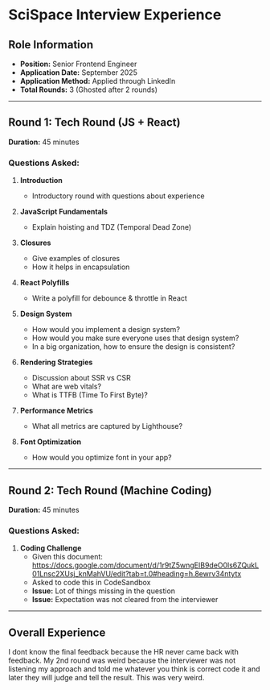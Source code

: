 # SciSpace Interview Experience

## Role Information

- **Position:** Senior Frontend Engineer
- **Application Date:** September 2025
- **Application Method:** Applied through LinkedIn
- **Total Rounds:** 3 (Ghosted after 2 rounds)

---

## Round 1: Tech Round (JS + React)

**Duration:** 45 minutes

### Questions Asked:

1. **Introduction**

   - Introductory round with questions about experience

2. **JavaScript Fundamentals**

   - Explain hoisting and TDZ (Temporal Dead Zone)

3. **Closures**

   - Give examples of closures
   - How it helps in encapsulation

4. **React Polyfills**

   - Write a polyfill for debounce & throttle in React

5. **Design System**

   - How would you implement a design system?
   - How would you make sure everyone uses that design system?
   - In a big organization, how to ensure the design is consistent?

6. **Rendering Strategies**

   - Discussion about SSR vs CSR
   - What are web vitals?
   - What is TTFB (Time To First Byte)?

7. **Performance Metrics**

   - What all metrics are captured by Lighthouse?

8. **Font Optimization**
   - How would you optimize font in your app?

---

## Round 2: Tech Round (Machine Coding)

**Duration:** 45 minutes

### Questions Asked:

1. **Coding Challenge**
   - Given this document: https://docs.google.com/document/d/1r9tZ5wngEIB9deO0ls6ZQukL01Lnsc2XUsj_knMahVU/edit?tab=t.0#heading=h.8ewrv34ntytx
   - Asked to code this in CodeSandbox
   - **Issue:** Lot of things missing in the question
   - **Issue:** Expectation was not cleared from the interviewer

---

## Overall Experience

I dont know the final feedback because the HR never came back with feedback. My 2nd round was weird because the interviewer was not listening my approach and told me whatever you think is correct code it and later they will judge and tell the result. This was very weird.
